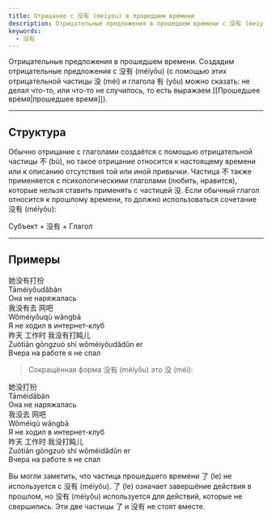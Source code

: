 ```yaml
---
title: Отрицание с 没有 (meiyou) в прошедшем времени
description: Отрицательные предложения в прошедшем времени с 没有 (meiyou)
keywords:
  - 没有
---
```


Отрицательные предложения в прошедшем времени. Создадим отрицательные предложения с 没有 (méiyǒu) (с помощью этих отрицательной частицы 没 (méi) и глагола 有 (yǒu) можно сказать: не делал что-то, или что-то не случилось, то есть выражаем [[Прошедшее время|прошедшее время]]). 

---

## Структура

Обычно отрицание с глаголами создаётся с помощью отрицательной частицы 不 (bù), но такое отрицание относится к настоящему времени или к описанию отсутствия той или иной привычки. Частица 不 также применяется с психологическими глаголами (любить, нравится), которые нельзя ставить применять с частицей 没. Если обычный глагол относится к прошлому времени, то должно использоваться сочетание 没有 (méiyǒu): 

<div class="tip">
	<span>Субъект + <span class="h">没有</span> + Глагол</span>
</div>

---

## Примеры

<div class="hb">
	<div class="h">她<span class="b">没有</span>打扮</div>
	<div class="p">Tā<span class="b">méiyǒu</span>dǎbàn</div>
	<div class="t">Она не наряжалась</div>
</div>
<div class="hb">
	<div class="h">我<span class="b">没有</span>去 网吧</div>
	<div class="p">Wǒ<span class="b">méiyǒu</span>qù wǎngbā</div>
	<div class="t">Я не ходил в интернет-клуб</div>
</div>
<div class="hb">
	<div class="h">昨天 工作时 我<span class="b">没有</span>打盹儿</div>
	<div class="p">Zuótiān gōngzuò shí wǒ<span class="b">méiyǒu</span>dǎdǔn er</div>
	<div class="t">Вчера на работе я не спал</div>
</div>

> Сокращённая форма 没有 (méiyǒu) это 没 (méi):
<div class="hb">
	<div class="h">她<span class="b">没</span>打扮</div>
	<div class="p">Tā<span class="b">méi</span>dǎbàn</div>
	<div class="t">Она не наряжалась</div>
</div>
<div class="hb">
	<div class="h">我<span class="b">没</span>去 网吧</div>
	<div class="p">Wǒ<span class="b">méi</span>qù wǎngbā</div>
	<div class="t">Я не ходил в интернет-клуб</div>
</div>
<div class="hb">
	<div class="h">昨天 工作时 我<span class="b">没</span>打盹儿</div>
	<div class="p">Zuótiān gōngzuò shí wǒ<span class="b">méi</span>dǎdǔn er</div>
	<div class="t">Вчера на работе я не спал</div>
</div>

Вы могли заметить, что частица прошедшего времени 了 (le) не используется с 没有 (méiyǒu). 了 (le) означает завершёние действия в прошлом, но 没有 (méiyǒu) используется для действий, которые не свершились. Эти две частицы 了 и 没有 не стоят вместе. 